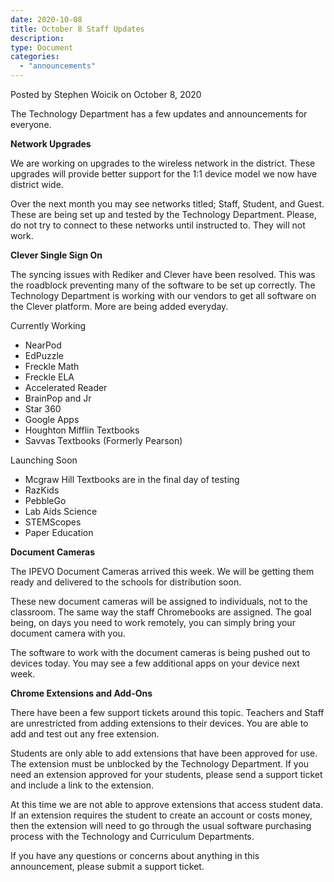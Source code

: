 ```yaml
---
date: 2020-10-08
title: October 8 Staff Updates
description:
type: Document
categories:
  - "announcements"
---
```

Posted by Stephen Woicik on October 8, 2020

The Technology Department has a few updates and announcements for everyone.

**Network Upgrades**

We are working on upgrades to the wireless network in the district. These upgrades will provide better support for the 1:1 device model we now have district wide.

Over the next month you may see networks titled; Staff, Student, and Guest. These are being set up and tested by the Technology Department. Please, do not try to connect to these networks until instructed to. They will not work.

**Clever Single Sign On**

The syncing issues with Rediker and Clever have been resolved. This was the roadblock preventing many of the software to be set up correctly. The Technology Department is working with our vendors to get all software on the Clever platform. More are being added everyday.

Currently Working
- NearPod
- EdPuzzle
- Freckle Math
- Freckle ELA
- Accelerated Reader
- BrainPop and Jr
- Star 360
- Google Apps
- Houghton Mifflin Textbooks
- Savvas Textbooks (Formerly Pearson)

Launching Soon
- Mcgraw Hill Textbooks are in the final day of testing
- RazKids
- PebbleGo
- Lab Aids Science
- STEMScopes
- Paper Education 

**Document Cameras**

The IPEVO Document Cameras arrived this week. We will be getting them ready and delivered to the schools for distribution soon.

These new document cameras will be assigned to individuals, not to the classroom. The same way the staff Chromebooks are assigned. The goal being, on days you need to work remotely, you can simply bring your document camera with you.

The software to work with the document cameras is being pushed out to devices today. You may see a few additional apps on your device next week.

**Chrome Extensions and Add-Ons**

There have been a few support tickets around this topic. Teachers and Staff are unrestricted from adding extensions to their devices. You are able to add and test out any free extension.

Students are only able to add extensions that have been approved for use. The extension must be unblocked by the Technology Department. If you need an extension approved for your students, please send a support ticket and include a link to the extension.

At this time we are not able to approve extensions that access student data. If an extension requires the student to create an account or costs money, then the extension will need to go through the usual software purchasing process with the Technology and Curriculum Departments.

If you have any questions or concerns about anything in this announcement, please submit a support ticket.
